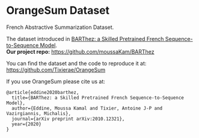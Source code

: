 # OrangeSum Dataset
French Abstractive Summarization Dataset.

The dataset introduced in [BARThez: a Skilled Pretrained French Sequence-to-Sequence Model](https://arxiv.org/abs/2010.12321). <br> 
__Our project repo:__ https://github.com/moussaKam/BARThez

You can find the dataset and the code to reproduce it at: https://github.com/Tixierae/OrangeSum

If you use OrangeSum please cite us at:
```
@article{eddine2020barthez,
  title={BARThez: a Skilled Pretrained French Sequence-to-Sequence Model},
  author={Eddine, Moussa Kamal and Tixier, Antoine J-P and Vazirgiannis, Michalis},
  journal={arXiv preprint arXiv:2010.12321},
  year={2020}
}
```
